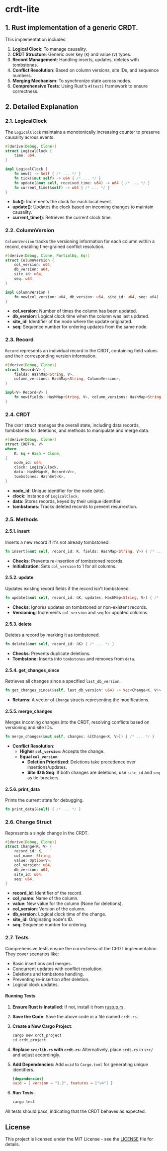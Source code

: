 # crdt-lite

## **1. Rust implementation of a generic CRDT.**

This implementation includes:

1. **Logical Clock**: To manage causality.
2. **CRDT Structure**: Generic over key (`K`) and value (`V`) types.
3. **Record Management**: Handling inserts, updates, deletes with tombstones.
4. **Conflict Resolution**: Based on column versions, site IDs, and sequence numbers.
5. **Merging Mechanism**: To synchronize state across nodes.
6. **Comprehensive Tests**: Using Rust's `#[test]` framework to ensure correctness.

## **2. Detailed Explanation**

### **2.1. LogicalClock**

The `LogicalClock` maintains a monotonically increasing counter to preserve causality across events.

```rust
#[derive(Debug, Clone)]
struct LogicalClock {
    time: u64,
}

impl LogicalClock {
    fn new() -> Self { /* ... */ }
    fn tick(&mut self) -> u64 { /* ... */ }
    fn update(&mut self, received_time: u64) -> u64 { /* ... */ }
    fn current_time(&self) -> u64 { /* ... */ }
}
```

- **tick()**: Increments the clock for each local event.
- **update()**: Updates the clock based on incoming changes to maintain causality.
- **current_time()**: Retrieves the current clock time.

### **2.2. ColumnVersion**

`ColumnVersion` tracks the versioning information for each column within a record, enabling fine-grained conflict resolution.

```rust
#[derive(Debug, Clone, PartialEq, Eq)]
struct ColumnVersion {
    col_version: u64,
    db_version: u64,
    site_id: u64,
    seq: u64,
}

impl ColumnVersion {
    fn new(col_version: u64, db_version: u64, site_id: u64, seq: u64) -> Self { /* ... */ }
}
```

- **col_version**: Number of times the column has been updated.
- **db_version**: Logical clock time when the column was last updated.
- **site_id**: Identifier of the node where the update originated.
- **seq**: Sequence number for ordering updates from the same node.

### **2.3. Record**

`Record` represents an individual record in the CRDT, containing field values and their corresponding version information.

```rust
#[derive(Debug, Clone)]
struct Record<V> {
    fields: HashMap<String, V>,
    column_versions: HashMap<String, ColumnVersion>,
}

impl<V> Record<V> {
    fn new(fields: HashMap<String, V>, column_versions: HashMap<String, ColumnVersion>) -> Self { /* ... */ }
}
```

### **2.4. CRDT**

The `CRDT` struct manages the overall state, including data records, tombstones for deletions, and methods to manipulate and merge data.

```rust
#[derive(Debug, Clone)]
struct CRDT<K, V>
where
    K: Eq + Hash + Clone,
{
    node_id: u64,
    clock: LogicalClock,
    data: HashMap<K, Record<V>>,
    tombstones: HashSet<K>,
}
```

- **node_id**: Unique identifier for the node (site).
- **clock**: Instance of `LogicalClock`.
- **data**: Stores records, keyed by their unique identifier.
- **tombstones**: Tracks deleted records to prevent resurrection.

### **2.5. Methods**

#### **2.5.1. insert**

Inserts a new record if it's not already tombstoned.

```rust
fn insert(&mut self, record_id: K, fields: HashMap<String, V>) { /* ... */ }
```

- **Checks**: Prevents re-insertion of tombstoned records.
- **Initialization**: Sets `col_version` to 1 for all columns.

#### **2.5.2. update**

Updates existing record fields if the record isn't tombstoned.

```rust
fn update(&mut self, record_id: &K, updates: HashMap<String, V>) { /* ... */ }
```

- **Checks**: Ignores updates on tombstoned or non-existent records.
- **Versioning**: Increments `col_version` and `seq` for updated columns.

#### **2.5.3. delete**

Deletes a record by marking it as tombstoned.

```rust
fn delete(&mut self, record_id: &K) { /* ... */ }
```

- **Checks**: Prevents duplicate deletions.
- **Tombstone**: Inserts into `tombstones` and removes from `data`.

#### **2.5.4. get_changes_since**

Retrieves all changes since a specified `last_db_version`.

```rust
fn get_changes_since(&self, last_db_version: u64) -> Vec<Change<K, V>> { /* ... */ }
```

- **Returns**: A vector of `Change` structs representing the modifications.

#### **2.5.5. merge_changes**

Merges incoming changes into the CRDT, resolving conflicts based on versioning and site IDs.

```rust
fn merge_changes(&mut self, changes: &[Change<K, V>]) { /* ... */ }
```

- **Conflict Resolution**:
  - **Higher `col_version`**: Accepts the change.
  - **Equal `col_version`**:
    - **Deletion Prioritized**: Deletions take precedence over insertions/updates.
    - **Site ID & Seq**: If both changes are deletions, use `site_id` and `seq` as tie-breakers.

#### **2.5.6. print_data**

Prints the current state for debugging.

```rust
fn print_data(&self) { /* ... */ }
```

### **2.6. Change Struct**

Represents a single change in the CRDT.

```rust
#[derive(Debug, Clone)]
struct Change<K, V> {
    record_id: K,
    col_name: String,
    value: Option<V>,
    col_version: u64,
    db_version: u64,
    site_id: u64,
    seq: u64,
}
```

- **record_id**: Identifier of the record.
- **col_name**: Name of the column.
- **value**: New value for the column (None for deletions).
- **col_version**: Version of the column.
- **db_version**: Logical clock time of the change.
- **site_id**: Originating node's ID.
- **seq**: Sequence number for ordering.

### **2.7. Tests**

Comprehensive tests ensure the correctness of the CRDT implementation. They cover scenarios like:

- Basic insertions and merges.
- Concurrent updates with conflict resolution.
- Deletions and tombstone handling.
- Preventing re-insertion after deletion.
- Logical clock updates.

#### **Running Tests**

1. **Ensure Rust is Installed**: If not, install it from [rustup.rs](https://rustup.rs/).

2. **Save the Code**: Save the above code in a file named `crdt.rs`.

3. **Create a New Cargo Project**:

   ```bash
   cargo new crdt_project
   cd crdt_project
   ```

4. **Replace `src/lib.rs` with `crdt.rs`**: Alternatively, place `crdt.rs` in `src/` and adjust accordingly.

5. **Add Dependencies**: Add `uuid` to `Cargo.toml` for generating unique identifiers.

   ```toml
   [dependencies]
   uuid = { version = "1.2", features = ["v4"] }
   ```

6. **Run Tests**:

   ```bash
   cargo test
   ```

All tests should pass, indicating that the CRDT behaves as expected.

## License

This project is licensed under the MIT License - see the [LICENSE](LICENSE) file for details.
